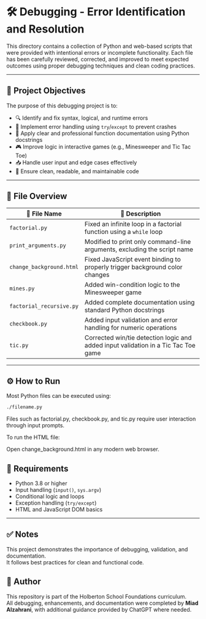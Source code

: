 # 🛠️ Debugging - Error Identification and Resolution

This directory contains a collection of Python and web-based scripts that were provided with intentional errors or incomplete functionality. Each file has been carefully reviewed, corrected, and improved to meet expected outcomes using proper debugging techniques and clean coding practices.

---

## 🎯 Project Objectives

The purpose of this debugging project is to:

- 🔍 Identify and fix syntax, logical, and runtime errors  
- 🧯 Implement error handling using `try`/`except` to prevent crashes  
- 📄 Apply clear and professional function documentation using Python docstrings  
- 🎮 Improve logic in interactive games (e.g., Minesweeper and Tic Tac Toe)  
- 📥 Handle user input and edge cases effectively  
- 🧼 Ensure clean, readable, and maintainable code  

---

## 📂 File Overview

| 📄 File Name              | 📝 Description  |
|--------------------------|----------------------------------------------------------------------|
| `factorial.py`           | Fixed an infinite loop in a factorial function using a `while` loop |
| `print_arguments.py`     | Modified to print only command-line arguments, excluding the script name |
| `change_background.html` | Fixed JavaScript event binding to properly trigger background color changes |
| `mines.py`               | Added win-condition logic to the Minesweeper game                   |
| `factorial_recursive.py` | Added complete documentation using standard Python docstrings       |
| `checkbook.py`           | Added input validation and error handling for numeric operations    |
| `tic.py`                 | Corrected win/tie detection logic and added input validation in a Tic Tac Toe game |

---

## ⚙️ How to Run

Most Python files can be executed using:

```bash
./filename.py
```
Files such as factorial.py, checkbook.py, and tic.py require user interaction through input prompts.

To run the HTML file:

Open change_background.html in any modern web browser.

## 📌 Requirements

- Python 3.8 or higher  
- Input handling (`input()`, `sys.argv`)  
- Conditional logic and loops  
- Exception handling (`try/except`)  
- HTML and JavaScript DOM basics

---

## ✅ Notes

This project demonstrates the importance of debugging, validation, and documentation.  
It follows best practices for clean and functional code.


## 👤 Author

This repository is part of the Holberton School Foundations curriculum.  
All debugging, enhancements, and documentation were completed by **Miad Alzahrani**, with additional guidance provided by ChatGPT where needed.


